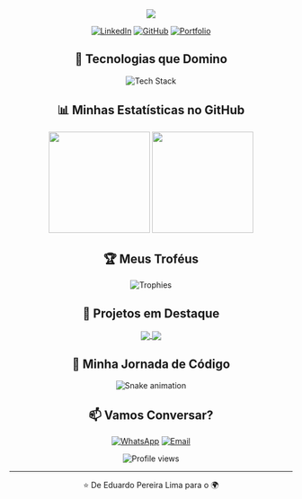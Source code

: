 <div align="center">
  <img src="https://readme-typing-svg.herokuapp.com/?lines=Olá,+Eu+sou+Eduardo+Pereira+Lima;Desenvolvedor+Front-End+em+Ascensão&center=true&size=25">
</div>

<p align="center">
  <a href="seu-linkedin"><img src="https://img.shields.io/badge/-LinkedIn-0077B5?style=for-the-badge&logo=linkedin&logoColor=white" alt="LinkedIn"></a>
  <a href="https://github.com/EduardoPereiraLima"><img src="https://img.shields.io/badge/-GitHub-181717?style=for-the-badge&logo=github&logoColor=white" alt="GitHub"></a>
  <a href="seu-portfólio"><img src="https://img.shields.io/badge/-Portfólio-000000?style=for-the-badge&logo=react&logoColor=white" alt="Portfolio"></a>
</p>

<h2 align="center">🚀 Tecnologias que Domino</h2>

<p align="center">
  <img src="https://skillicons.dev/icons?i=html,css,js,ts,react,nextjs,angular,vue,nodejs,jest,docker,git,tailwind,styledcomponents&perline=7" alt="Tech Stack" />
</p>

<h2 align="center">📊 Minhas Estatísticas no GitHub</h2>

<div align="center">
  <img height="180em" src="https://github-readme-stats.vercel.app/api?username=EduardoPereiraLima&show_icons=true&theme=radical&include_all_commits=true&count_private=true"/>
  <img height="180em" src="https://github-readme-stats.vercel.app/api/top-langs/?username=EduardoPereiraLima&layout=compact&langs_count=7&theme=radical"/>
</div>

<h2 align="center">🏆 Meus Troféus</h2>

<p align="center">
  <img src="https://github-profile-trophy.vercel.app/?username=EduardoPereiraLima&theme=darkhub&column=7&no-frame=true&no-bg=true" alt="Trophies" />
</p>

<h2 align="center">🌟 Projetos em Destaque</h2>

<div align="center">
  <a href="https://github.com/EduardoPereiraLima/play-games">
    <img align="center" src="https://github-readme-stats.vercel.app/api/pin/?username=EduardoPereiraLima&repo=play-games&theme=radical" />
  </a>
  <a href="https://github.com/EduardoPereiraLima/weather-app">
    <img align="center" src="https://github-readme-stats.vercel.app/api/pin/?username=EduardoPereiraLima&repo=weather-app&theme=radical" />
  </a>
</div>

<h2 align="center">🎨 Minha Jornada de Código</h2>

<div align="center">
  <img src="https://github.com/EduardoPereiraLima/EduardoPereiraLima/blob/output/github-contribution-grid-snake.svg" alt="Snake animation" />
</div>

<h2 align="center">📫 Vamos Conversar?</h2>

<p align="center">
  <a href="https://wa.me/5511967484018"><img src="https://img.shields.io/badge/-WhatsApp-25D366?style=for-the-badge&logo=whatsapp&logoColor=white" alt="WhatsApp"></a>
  <a href="mailto:eduardopereira.lima@yahoo.com"><img src="https://img.shields.io/badge/-Email-D14836?style=for-the-badge&logo=gmail&logoColor=white" alt="Email"></a>
</p>

<div align="center">
  <img src="https://komarev.com/ghpvc/?username=EduardoPereiraLima&color=blueviolet&style=for-the-badge" alt="Profile views" />
</div>

---

<p align="center">⭐️ De Eduardo Pereira Lima para o 🌍</p>
